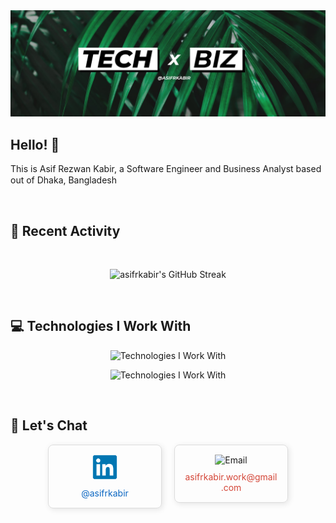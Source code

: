 <a href="https://www.linkedin.com/in/asifrkabir">
    <img src="https://raw.githubusercontent.com/asifrkabir/asifrkabir/main/images/cover-img-1.jpg" />
</a>

## Hello! :wave:

<p>This is Asif Rezwan Kabir, a Software Engineer and Business Analyst based out of Dhaka, Bangladesh <img src="https://raw.githubusercontent.com/asifrkabir/asifrkabir/main/images/bangladesh-flag-icon.svg" width="20" height="15" /></p>

<br />

## :calendar: Recent Activity

<br />

<p align="center">
    <img src="https://streak-stats.demolab.com?user=asifrkabir&theme=merko&hide_border=true&card_width=800&background=00000000&fire=14AD66&ring=14AD66&sideNums=14AD66&sideLabels=34AD76" alt="asifrkabir's GitHub Streak" />
</p>

<br />

## :computer: Technologies I Work With

<p align="center">
    <img src="https://skillicons.dev/icons?i=java,spring,ts,nextjs,react,express,mongodb" alt="Technologies I Work With" />
</p>
<p align="center">
    <img src="https://skillicons.dev/icons?i=mysql,postgres,html,css,js,nodejs,tailwind,prisma" alt="Technologies I Work With" />
</p>

<br />

## :handshake: Let's Chat

<div align="center" style="display: flex; justify-content: center; gap: 20px;">
  <!-- LinkedIn Card -->
  <a href="https://www.linkedin.com/in/asifrkabir" target="_blank" style="text-decoration: none;">
    <div style="padding: 15px; border: 1px solid #ddd; border-radius: 8px; width: 150px; text-align: center; box-shadow: 2px 2px 10px rgba(0,0,0,0.1);">
      <img src="https://raw.githubusercontent.com/devicons/devicon/master/icons/linkedin/linkedin-original.svg" alt="LinkedIn" width="40" height="40" />
      <p style="margin: 10px 0 0; font-size: 14px; color: #0a66c2;">@asifrkabir</p>
    </div>
  </a>

  <!-- Email Card -->
  <a href="mailto:asifrkabir.work@gmail.com" style="text-decoration: none;">
    <div style="padding: 15px; border: 1px solid #ddd; border-radius: 8px; width: 150px; text-align: center; box-shadow: 2px 2px 10px rgba(0,0,0,0.1);">
      <img src="https://upload.wikimedia.org/wikipedia/commons/4/4e/Gmail_Icon.png" alt="Email" width="40" height="40" />
      <p style="margin: 10px 0 0; font-size: 14px; color: #d44638;">asifrkabir.work@gmail.com</p>
    </div>
  </a>
</div>

